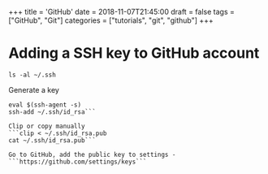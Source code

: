 +++
title = 'GitHub'
date = 2018-11-07T21:45:00
draft = false
tags = ["GitHub", "Git"]
categories = ["tutorials", "git", "github"]
+++

# Adding a SSH key to GitHub account

```ls -al ~/.ssh```

Generate a key
```ssh-keygen -t rsa -b 4096 -C <user mail id>
eval $(ssh-agent -s)
ssh-add ~/.ssh/id_rsa```

Clip or copy manually
```clip < ~/.ssh/id_rsa.pub
cat ~/.ssh/id_rsa.pub```

Go to GitHub, add the public key to settings -
```https://github.com/settings/keys```
